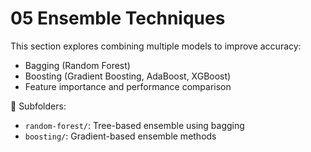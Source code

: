 # 05 Ensemble Techniques



This section explores combining multiple models to improve accuracy:

- Bagging (Random Forest)
- Boosting (Gradient Boosting, AdaBoost, XGBoost)
- Feature importance and performance comparison

📂 Subfolders:
- `random-forest/`: Tree-based ensemble using bagging
- `boosting/`: Gradient-based ensemble methods
